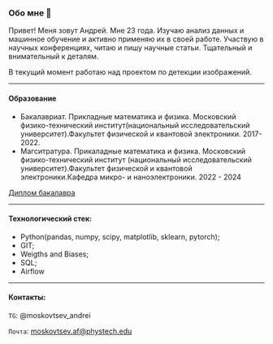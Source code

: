 ### Обо мне 👋
Привет! Меня зовут Андрей. Мне 23 года. Изучаю анализ данных и машинное обучение и активно применяю их в своей работе. Участвую в научных конференциях, читаю и пишу научные статьи. Тщательный и внимательный к деталям.

В текущий момент работаю над проектом по детекции изображений.

***
#### Образование
* Бакалавриат. Прикладные математика и физика. Московский физико-технический институт(национальный исследовательский университет).Факультет физической и квантовой электроники. 2017-2022.
* Магситратура. Прикаладные математика и физика. Московский физико-технический институт  (национальный исследовательский университет).Факультет физической и квантовой электроники.Кафедра микро- и наноэлектроники. 2022 - 2024

[Диплом бакалавра](https://github.com/mskv99/mskv99/blob/main/скан_диплом.jpg)
***
#### Технологический стек:
* Python(pandas, numpy, scipy, matplotlib, sklearn, pytorch);
* GIT;
* Weigths and Biases;
* SQL;
* Airflow
***
#### Контакты:
`ТG`: @moskovtsev_andrei

`Почта`: moskovtsev.af@phystech.edu




  





